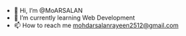 - 👋 Hi, I’m @MoARSALAN
- 🌱 I’m currently learning Web Development
- 📫 How to reach me mohdarsalanrayeen2512@gmail.com

<!---
MoARSALAN/MoARSALAN is a ✨ special ✨ repository because its `README.md` (this file) appears on your GitHub profile.
You can click the Preview link to take a look at your changes.
--->
